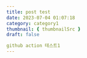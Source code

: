 ```yaml
---
title: post test
date: 2023-07-04 01:07:18
category: category1
thumbnail: { thumbnailSrc }
draft: false

github action 테스트1
---
```


